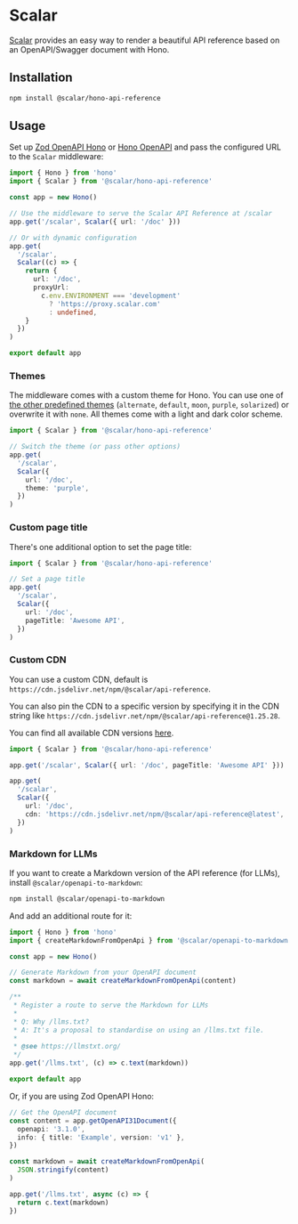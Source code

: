 # Scalar

[Scalar](https://guides.scalar.com/scalar/scalar-api-references/integrations/hono) provides an easy way to render a beautiful API reference based on an OpenAPI/Swagger document with Hono.

## Installation

```bash
npm install @scalar/hono-api-reference
```

## Usage

Set up [Zod OpenAPI Hono](/examples/zod-openapi) or [Hono OpenAPI](/examples/hono-openapi) and pass the configured URL to the `Scalar` middleware:

```ts
import { Hono } from 'hono'
import { Scalar } from '@scalar/hono-api-reference'

const app = new Hono()

// Use the middleware to serve the Scalar API Reference at /scalar
app.get('/scalar', Scalar({ url: '/doc' }))

// Or with dynamic configuration
app.get(
  '/scalar',
  Scalar((c) => {
    return {
      url: '/doc',
      proxyUrl:
        c.env.ENVIRONMENT === 'development'
          ? 'https://proxy.scalar.com'
          : undefined,
    }
  })
)

export default app
```

### Themes

The middleware comes with a custom theme for Hono. You can use one of [the other predefined themes](https://github.com/scalar/scalar/blob/main/packages/themes/src/index.ts#L15) (`alternate`, `default`, `moon`, `purple`, `solarized`) or overwrite it with `none`. All themes come with a light and dark color scheme.

```ts
import { Scalar } from '@scalar/hono-api-reference'

// Switch the theme (or pass other options)
app.get(
  '/scalar',
  Scalar({
    url: '/doc',
    theme: 'purple',
  })
)
```

### Custom page title

There's one additional option to set the page title:

```ts
import { Scalar } from '@scalar/hono-api-reference'

// Set a page title
app.get(
  '/scalar',
  Scalar({
    url: '/doc',
    pageTitle: 'Awesome API',
  })
)
```

### Custom CDN

You can use a custom CDN, default is `https://cdn.jsdelivr.net/npm/@scalar/api-reference`.

You can also pin the CDN to a specific version by specifying it in the CDN string like `https://cdn.jsdelivr.net/npm/@scalar/api-reference@1.25.28`.

You can find all available CDN versions [here](https://www.jsdelivr.com/package/npm/@scalar/api-reference?tab=files).

```ts
import { Scalar } from '@scalar/hono-api-reference'

app.get('/scalar', Scalar({ url: '/doc', pageTitle: 'Awesome API' }))

app.get(
  '/scalar',
  Scalar({
    url: '/doc',
    cdn: 'https://cdn.jsdelivr.net/npm/@scalar/api-reference@latest',
  })
)
```

### Markdown for LLMs

If you want to create a Markdown version of the API reference (for LLMs), install `@scalar/openapi-to-markdown`:

```bash
npm install @scalar/openapi-to-markdown
```

And add an additional route for it:

```ts
import { Hono } from 'hono'
import { createMarkdownFromOpenApi } from '@scalar/openapi-to-markdown'

const app = new Hono()

// Generate Markdown from your OpenAPI document
const markdown = await createMarkdownFromOpenApi(content)

/**
 * Register a route to serve the Markdown for LLMs
 *
 * Q: Why /llms.txt?
 * A: It's a proposal to standardise on using an /llms.txt file.
 *
 * @see https://llmstxt.org/
 */
app.get('/llms.txt', (c) => c.text(markdown))

export default app
```

Or, if you are using Zod OpenAPI Hono:

```ts
// Get the OpenAPI document
const content = app.getOpenAPI31Document({
  openapi: '3.1.0',
  info: { title: 'Example', version: 'v1' },
})

const markdown = await createMarkdownFromOpenApi(
  JSON.stringify(content)
)

app.get('/llms.txt', async (c) => {
  return c.text(markdown)
})
```
